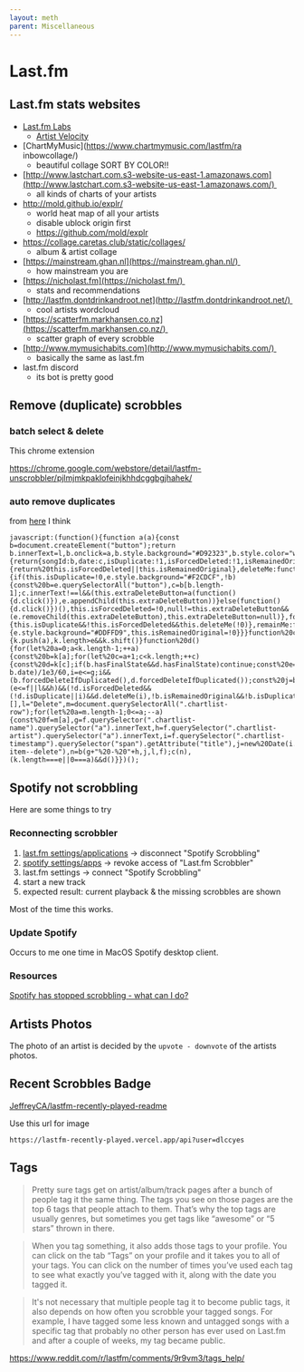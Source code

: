 ```yaml
---
layout: meth
parent: Miscellaneous
---
```


# Last.fm

## Last.fm stats websites

- [Last.fm Labs](https://www.last.fm/labs)
    - [Artist Velocity](https://www.last.fm/labs/artist-velocity)
- [ChartMyMusic](https://www.chartmymusic.com/lastfm/ra inbowcollage/)
	- beautiful collage SORT BY COLOR!!
- [http://www.lastchart.com.s3-website-us-east-1.amazonaws.com](http://www.lastchart.com.s3-website-us-east-1.amazonaws.com/) 
	- all kinds of charts of your artists 
- <http://mold.github.io/explr/>
	- world heat map of all your artists
	- disable ublock origin first
	- <https://github.com/mold/explr>
- <https://collage.caretas.club/static/collages/>
	- album & artist collage
- [https://mainstream.ghan.nl](https://mainstream.ghan.nl/) 
	- how mainstream you are
- [https://nicholast.fm](https://nicholast.fm/) 
	- stats and recommendations
- [http://lastfm.dontdrinkandroot.net](http://lastfm.dontdrinkandroot.net/) 
	- cool artists wordcloud
- [https://scatterfm.markhansen.co.nz](https://scatterfm.markhansen.co.nz/) 
	- scatter graph of every scrobble
- [http://www.mymusichabits.com](http://www.mymusichabits.com/) 
	- basically the same as last.fm
- last.fm discord
	- its bot is pretty good

## Remove (duplicate) scrobbles

### batch select & delete

This chrome extension

<https://chrome.google.com/webstore/detail/lastfm-unscrobbler/pjlmjmkpaklofeinjkhhdcggbgjhahek/>

### auto remove duplicates

from [here](https://github.com/shevchenkoartem/lastfm-smart-deduper) I think

```
javascript:(function(){function a(a){const b=document.createElement("button");return b.innerText=l,b.onclick=a,b.style.background="#D92323",b.style.color="white",b.style.padding="5px",b}function%20b(b,c,d,e){return{songId:b,date:c,isDuplicate:!1,isForcedDeleted:!1,isRemainedOriginal:!1,extraDeleteButton:null,get%20hasFinalState(){return%20this.isForcedDeleted||this.isRemainedOriginal},deleteMe:function(b){if(this.isDuplicate=!0,e.style.background="#F2CDCF",!b){const%20b=e.querySelectorAll("button"),c=b[b.length-1];c.innerText!==l&&(this.extraDeleteButton=a(function(){d.click()}),e.appendChild(this.extraDeleteButton))}else(function(){d.click()})(),this.isForcedDeleted=!0,null!=this.extraDeleteButton&&(e.removeChild(this.extraDeleteButton),this.extraDeleteButton=null)},forcedDeleteIfDuplicated:function(){this.isDuplicate&&!this.isForcedDeleted&&this.deleteMe(!0)},remainMe:function(){e.style.background="#DDFFD9",this.isRemainedOriginal=!0}}}function%20c(a){k.push(a),k.length>e&&k.shift()}function%20d(){for(let%20a=0;a<k.length-1;++a){const%20b=k[a];for(let%20c=a+1;c<k.length;++c){const%20d=k[c];if(b.hasFinalState&&d.hasFinalState)continue;const%20e=Math.abs(d.date-b.date)/1e3/60,i=e<=g;i&&(b.forcedDeleteIfDuplicated(),d.forcedDeleteIfDuplicated());const%20j=b.songId===d.songId,l=c===a+1;j&&(e<=f||l&&h)&&(!d.isForcedDeleted&&(!d.isDuplicate||i)&&d.deleteMe(i),!b.isRemainedOriginal&&!b.isDuplicate&&b.remainMe())}}}const%20e=4,f=15,g=1,h=!1,k=[],l="Delete",m=document.querySelectorAll(".chartlist-row");for(let%20a=m.length-1;0<=a;--a){const%20f=m[a],g=f.querySelector(".chartlist-name").querySelector("a").innerText,h=f.querySelector(".chartlist-artist").querySelector("a").innerText,i=f.querySelector(".chartlist-timestamp").querySelector("span").getAttribute("title"),j=new%20Date(i.replace("pm","%20pm").replace("am","%20am")),l=f.querySelector(".more-item--delete"),n=b(g+"%20-%20"+h,j,l,f);c(n),(k.length===e||0===a)&&d()}})();
```

## Spotify not scrobbling

Here are some things to try

### Reconnecting scrobbler

1. [last.fm settings/applications](https://www.last.fm/settings/applications) → disconnect "Spotify Scrobbling"
2. [spotify settings/apps](https://www.spotify.com/tw/account/apps/) → revoke access of "Last.fm Scrobbler"
3. last.fm settings → connect "Spotify Scrobbling"
4. start a new track
5. expected result: current playback & the missing scrobbles are shown

Most of the time this works.

### Update Spotify

Occurs to me one time in MacOS Spotify desktop client.

### Resources

[Spotify has stopped scrobbling - what can I do?](https://support.last.fm/t/spotify-has-stopped-scrobbling-what-can-i-do/3184)

## Artists Photos

The photo of an artist is decided by the `upvote - downvote` of the artists photos.

## Recent Scrobbles Badge

[JeffreyCA/lastfm-recently-played-readme](https://github.com/JeffreyCA/lastfm-recently-played-readme)

Use this url for image

```
https://lastfm-recently-played.vercel.app/api?user=dlccyes
```

## Tags

> Pretty sure tags get on artist/album/track pages after a bunch of people tag it the same thing. The tags you see on those pages are the top 6 tags that people attach to them. That’s why the top tags are usually genres, but sometimes you get tags like “awesome” or “5 stars” thrown in there.

> When you tag something, it also adds those tags to your profile. You can click on the tab “Tags” on your profile and it takes you to all of your tags. You can click on the number of times you’ve used each tag to see what exactly you’ve tagged with it, along with the date you tagged it.

> It's not necessary that multiple people tag it to become public tags, it also depends on how often you scrobble your tagged songs. For example, I have tagged some less known and untagged songs with a specific tag that probably no other person has ever used on Last.fm and after a couple of weeks, my tag became public.

<https://www.reddit.com/r/lastfm/comments/9r9vm3/tags_help/>